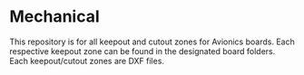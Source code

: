 # Mechanical
This repository is for all keepout and cutout zones for Avionics boards. Each respective keepout zone can be found in the designated board folders. Each keepout/cutout zones are DXF files.
